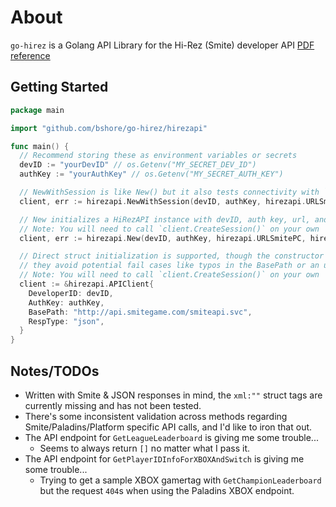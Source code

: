 # About

`go-hirez` is a Golang API Library for the Hi-Rez (Smite) developer API [PDF reference](https://docs.google.com/document/d/1OFS-3ocSx-1Rvg4afAnEHlT3917MAK_6eJTR6rzr-BM/edit)

## Getting Started

```go
package main

import "github.com/bshore/go-hirez/hirezapi"

func main() {
  // Recommend storing these as environment variables or secrets
  devID := "yourDevID" // os.Getenv("MY_SECRET_DEV_ID")
  authKey := "yourAuthKey" // os.Getenv("MY_SECRET_AUTH_KEY")

  // NewWithSession is like New() but it also tests connectivity with `Ping()` and calls `CreateSession()` for you. This could be useful if you intend to query the API on some sort of schedule.
  client, err := hirezapi.NewWithSession(devID, authKey, hirezapi.URLSmitePC, hirezapi.ResponseTypeJSON)

  // New initializes a HiRezAPI instance with devID, auth key, url, and response type.
  // Note: You will need to call `client.CreateSession()` on your own
  client, err := hirezapi.New(devID, authKey, hirezapi.URLSmitePC, hirezapi.ResponseTypeJSON)

  // Direct struct initialization is supported, though the constructor methods are recommended since
  // they avoid potential fail cases like typos in the BasePath or an unsuppored RespType
  // Note: You will need to call `client.CreateSession()` on your own
  client := &hirezapi.APIClient{
    DeveloperID: devID,
    AuthKey: authKey,
    BasePath: "http://api.smitegame.com/smiteapi.svc",
    RespType: "json",
  }
}
```

## Notes/TODOs

- Written with Smite & JSON responses in mind, the `xml:""` struct tags are currently missing and has not been tested.
- There's some inconsistent validation across methods regarding Smite/Paladins/Platform specific API calls, and I'd like to iron that out.
- The API endpoint for `GetLeagueLeaderboard` is giving me some trouble...
  - Seems to always return `[]` no matter what I pass it.
- The API endpoint for `GetPlayerIDInfoForXBOXAndSwitch` is giving me some trouble...
  - Trying to get a sample XBOX gamertag with `GetChampionLeaderboard` but the request `404`s when using the Paladins XBOX endpoint.
